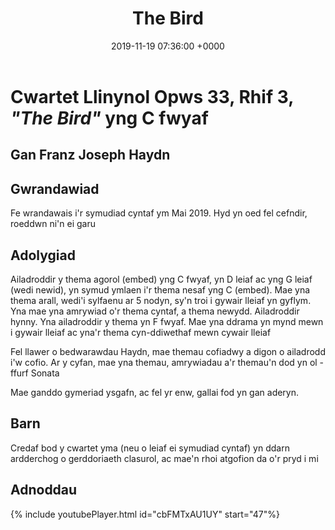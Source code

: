 ﻿---
layout: single
title:  "The Bird"
date:   2019-11-19 07:36:00 +0000
tags: pedwarawd quartet haydn clasurol 
---


# Cwartet Llinynol Opws 33, Rhif 3, _"The Bird"_ yng C fwyaf
## Gan Franz Joseph Haydn

## Gwrandawiad
Fe wrandawais i'r symudiad cyntaf ym Mai 2019. Hyd yn oed fel cefndir, roeddwn ni'n ei garu

## Adolygiad
Ailadroddir y thema agorol (embed) yng C fwyaf, yn D leiaf ac yng G leiaf (wedi newid), yn symud ymlaen i'r thema nesaf yng C (embed). Mae yna thema arall, wedi'i sylfaenu ar 5 nodyn, sy'n troi i gywair lleiaf yn gyflym. Yna mae yna amrywiad o'r thema cyntaf, a thema newydd. Ailadroddir hynny. Yna ailadroddir y thema yn F fwyaf. Mae yna ddrama yn mynd mewn i gywair lleiaf ac yna'r thema cyn-ddiwethaf mewn cywair lleiaf

Fel llawer o bedwarawdau Haydn, mae themau cofiadwy a digon o ailadrodd i'w cofio. Ar y cyfan, mae yna themau, amrywiadau a'r themau'n dod yn ol - ffurf Sonata

Mae ganddo gymeriad ysgafn, ac fel yr enw, gallai fod yn gan aderyn.

## Barn

Credaf bod y cwartet yma (neu o leiaf ei symudiad cyntaf) yn ddarn ardderchog o gerddoriaeth clasurol, ac mae'n rhoi atgofion da o'r pryd i mi

## Adnoddau

{% include youtubePlayer.html id="cbFMTxAU1UY" start="47"%}

